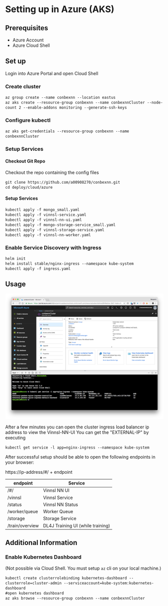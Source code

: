 # Setting up in Azure (AKS)
## Prerequisites
- Azure Account
- Azure Cloud Shell

## Set up

Login into Azure Portal and open Cloud Shell

### Create cluster
```
az group create --name conbexnn --location eastus
az aks create --resource-group conbexnn --name conbexnnCluster --node-count 2 --enable-addons monitoring --generate-ssh-keys
```

### Configure kubectl

```
az aks get-credentials --resource-group conbexnn --name conbexnnCluster
```

### Setup Services

#### Checkout Git Repo

Checkout the repo containing the config files

```
git clone https://github.com/a00908270/conbexnn.git
cd deploy/cloud/azure 
```

#### Setup Services

```
kubectl apply -f mongo_small.yaml
kubectl apply -f vinnsl-service.yaml
kubectl apply -f vinnsl-nn-ui.yaml
kubectl apply -f mongo-storage-service_small.yaml 
kubectl apply -f vinnsl-storage-service.yaml
kubectl apply -f vinnsl-nn-worker.yaml
```

### Enable Service Discovery with Ingress
```
helm init
helm install stable/nginx-ingress --namespace kube-system 
kubectl apply -f ingress.yaml
```

## Usage

![azure_console](img/azure_console.png)

After a few minutes you can open the cluster ingress load balancer ip address to view the Vinnsl-NN-UI
You can get the "EXTERNAL-IP" by executing

```
kubectl get service -l app=nginx-ingress --namespace kube-system
```

After successful setup should be able to open the following endpoints in your browser:

https://ip-address/#/ + endpoint

| endpoint        | Service                           |
| --------------- | --------------------------------- |
| /#/             | Vinnsl NN UI                      |
| /vinnsl         | Vinnsl Service                    |
| /status         | Vinnsl NN Status                  |
| /worker/queue   | Worker Queue                      |
| /storage        | Storage Service                   |
| /train/overview | DL4J Training UI (while training) |

## Additional Information

### Enable Kubernetes Dashboard

(Not possible via Cloud Shell. You must setup `az` cli on your local machine.) 

```
kubectl create clusterrolebinding kubernetes-dashboard --clusterrole=cluster-admin --serviceaccount=kube-system:kubernetes-dashboard
#open kubernetes dashboard
az aks browse --resource-group conbexnn --name conbexnnCluster
```

